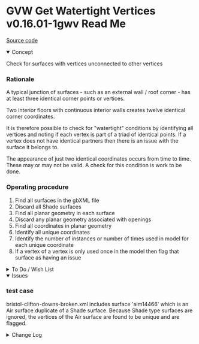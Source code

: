 # GVW Get Watertight Vertices v0.16.01-1gwv Read Me

[Source code]( https://github.com/ladybug-tools/spider-gbxml-tools/tree/master/spider-gbxml-viewer/v-0-16-01/js-fixer/gwv-get-watertight-vertices )

<details open>

<summary>Concept</summary>

Check for surfaces with vertices unconnected to other vertices

### Rationale

A typical junction of surfaces - such as an external wall / roof corner - has at least three identical corner points or vertices.

Two interior floors with continuous interior walls creates twelve identical corner coordinates.

It is therefore possible to check for "watertight" conditions by identifying all vertices and noting if each vertex is part of a triad of identical points. If a vertex does not have identical partners then there is an issue with the surface it belongs to.

The appearance of just two identical coordinates occurs from time to time. These may or may not be valid. A check for this condition is work to be done.


### Operating procedure

1. Find all surfaces in the gbXML file
2. Discard all Shade surfaces
3. Find all planar geometry in each surface
4. Discard any planar geometry associated with openings
5. Find all coordinates in planar geometry
6. Identify all unique coordinates
7. Identify the number of instances or number of times used in model for each unique coordinate
8. If a vertex of a vertex is only used once in the model then flag that surface as having an issue


</details>

<details>

<summary>To Do / Wish List</summary>


</details>

<details open >

<summary>Issues</summary>

### test case

bristol-clifton-downs-broken.xml includes surface 'aim14466' which is an Air surface duplicate of a Shade surface.
Because Shade type surfaces are ignored, the vertices of the Air surface are found to be unique and are flagged.

</details>

<details>

<summary>Change Log</summary>

### 2019-06-26 ~ Theo

gwv-get-watertight-vertices
B - GWV.js: checks for inclusion in list of valid surfaces
C - GVW: update readme
R - GVW.js: cleanup


### 2019-06-07 ~ Theo

* F - GWV.js: First commit

</details>
